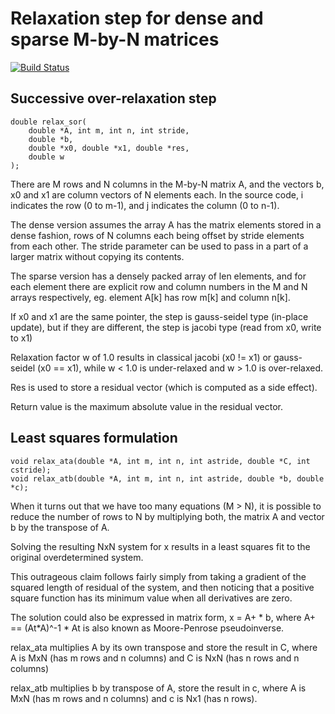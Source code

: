 # Relaxation step for dense and sparse M-by-N matrices

[![Build Status](https://travis-ci.org/aki5/librelax.svg?branch=master)](https://travis-ci.org/aki5/librelax)

## Successive over-relaxation step

```
double relax_sor(
	double *A, int m, int n, int stride,
	double *b,
	double *x0, double *x1, double *res,
	double w
);
```

There are M rows and N columns in the M-by-N matrix A, and the vectors b, x0 and x1 are column vectors of N elements each. In the source code, i indicates the row (0 to m-1), and j indicates the column (0 to n-1).

The dense version assumes the array A has the matrix elements stored in a dense fashion, rows of N columns each being offset by stride elements from each other. The  stride parameter can be used to pass in a part of a larger matrix without copying its contents.

The sparse version has a densely packed array of len elements, and for each element there are explicit row and column numbers in the M and N arrays respectively, eg. element A[k] has row m[k] and column n[k].

If x0 and x1  are the same pointer, the step is gauss-seidel type (in-place update), but if they are different, the step is jacobi type (read from x0, write to x1)

Relaxation factor w of 1.0 results in classical jacobi (x0 != x1) or gauss-seidel (x0 == x1), while w < 1.0 is under-relaxed and w > 1.0 is over-relaxed.

Res is used to store a residual vector (which is computed as a side effect).

Return value is the maximum absolute value in the residual vector.

## Least squares formulation 

```
void relax_ata(double *A, int m, int n, int astride, double *C, int cstride);
void relax_atb(double *A, int m, int n, int astride, double *b, double *c);
```

When it turns out that we have too many equations (M > N), it is possible to reduce the number of rows to N by multiplying both, the matrix A and vector b by the transpose of A.

Solving the resulting NxN system for x results in a least squares fit to the original overdetermined system.

This outrageous claim follows fairly simply from taking a gradient of the squared length of residual of the system, and then noticing that a positive square function has its minimum value when all derivatives are zero.

The solution could also be expressed in matrix form, x = A+ * b, where A+ == (At*A)^-1 * At is also known as Moore-Penrose pseudoinverse.

relax_ata multiplies A by its own transpose and store the result in C, where A is MxN (has m rows and n columns) and C is NxN (has n rows and n columns)

relax_atb multiplies b by transpose of A, store the result in c, where A is MxN (has m rows and n columns) and c is Nx1 (has n rows).
